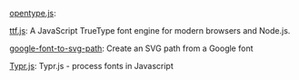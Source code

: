 [opentype.js](https://github.com/opentypejs/opentype.js): 

[ttf.js](https://github.com/ynakajima/ttf.js): A JavaScript TrueType font engine for modern browsers and Node.js.

[google-font-to-svg-path](https://github.com/danmarshall/google-font-to-svg-path): Create an SVG path from a Google font

[Typr.js](https://github.com/photopea/Typr.js): Typr.js - process fonts in Javascript
